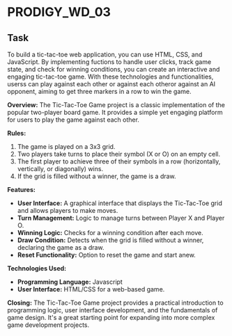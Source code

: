 # PRODIGY_WD_03

## Task
To build a tic-tac-toe web application, you can use HTML, CSS, and JavaScript. By implementing fuctions to handle user clicks, track game state, and check for winning conditions, you can create an interactive and
engaging tic-tac-toe game. With these technologies and functionalities, userss can play against each other or against each otheror against an AI opponent, aiming to get three markers in a row to win the game.

**Overview:**
The Tic-Tac-Toe Game project is a classic implementation of the popular two-player board game. It provides a simple yet engaging platform for users to play the game against each other.

**Rules:**
1. The game is played on a 3x3 grid.
2. Two players take turns to place their symbol (X or O) on an empty cell.
3. The first player to achieve three of their symbols in a row (horizontally, vertically, or diagonally) wins.
4. If the grid is filled without a winner, the game is a draw.

**Features:**
- **User Interface:** A graphical interface that displays the Tic-Tac-Toe grid and allows players to make moves.
- **Turn Management:** Logic to manage turns between Player X and Player O.
- **Winning Logic:** Checks for a winning condition after each move.
- **Draw Condition:** Detects when the grid is filled without a winner, declaring the game as a draw.
- **Reset Functionality:** Option to reset the game and start anew.

**Technologies Used:**
- **Programming Language:** Javascript
- **User Interface:**  HTML/CSS for a web-based game.

**Closing:**
The Tic-Tac-Toe Game project provides a practical introduction to programming logic, user interface development, and the fundamentals of game design. It's a great starting point for expanding into more complex game development projects.
